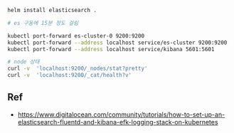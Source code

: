 ```sh
helm install elasticsearch .

# es 구동에 15분 정도 걸림 

kubectl port-forward es-cluster-0 9200:9200
kubectl port-forward --address localhost service/es-cluster 9200:9200
kubectl port-forward --address localhost service/kibana 5601:5601

# node 상태
curl -v  'localhost:9200/_nodes/stat?pretty' 
curl -v  'localhost:9200/_cat/health?v'
```



## Ref
- https://www.digitalocean.com/community/tutorials/how-to-set-up-an-elasticsearch-fluentd-and-kibana-efk-logging-stack-on-kubernetes


